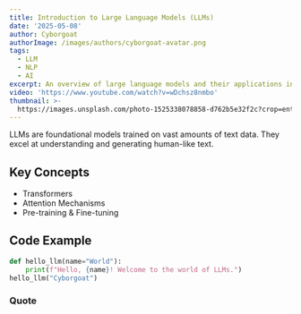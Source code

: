 ```yaml
---
title: Introduction to Large Language Models (LLMs)
date: '2025-05-08'
author: Cyborgoat
authorImage: /images/authors/cyborgoat-avatar.png
tags:
  - LLM
  - NLP
  - AI
excerpt: An overview of large language models and their applications in NLP.
video: 'https://www.youtube.com/watch?v=wDchsz8nmbo'
thumbnail: >-
  https://images.unsplash.com/photo-1525338078858-d762b5e32f2c?crop=entropy&cs=tinysrgb&fit=max&fm=jpg&ixid=M3wyMDg4MDd8MHwxfHNlYXJjaHwyfHxhaXxlbnwwfHx8fDE3NDY4MDQwNDN8MA&ixlib=rb-4.1.0&q=80&w=1080
---
```


LLMs are foundational models trained on vast amounts of text data. They excel at understanding and generating human-like
text.

## Key Concepts

- Transformers
- Attention Mechanisms
- Pre-training & Fine-tuning

## Code Example

```python
def hello_llm(name="World"):
    print(f"Hello, {name}! Welcome to the world of LLMs.")
hello_llm("Cyborgoat")
```

### Quote
